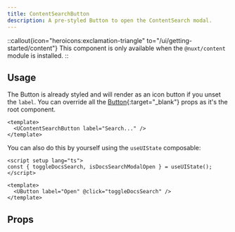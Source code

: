 ```yaml
---
title: ContentSearchButton
description: A pre-styled Button to open the ContentSearch modal.
---
```


::callout{icon="heroicons:exclamation-triangle" to="/ui/getting-started/content"}
This component is only available when the `@nuxt/content` module is installed.
::

## Usage

The Button is already styled and will render as an icon button if you unset the `label`. You can override all the [Button](https://ui.nuxt.com/components/button){:target="\_blank"} props as it's the root component.

```vue [example.vue]
<template>
  <UContentSearchButton label="Search..." />
</template>
```

You can also do this by yourself using the `useUIState` composable:

```vue [example.vue]
<script setup lang="ts">
const { toggleDocsSearch, isDocsSearchModalOpen } = useUIState();
</script>

<template>
  <UButton label="Open" @click="toggleDocsSearch" />
</template>
```

## Props

<!-- components-props -->